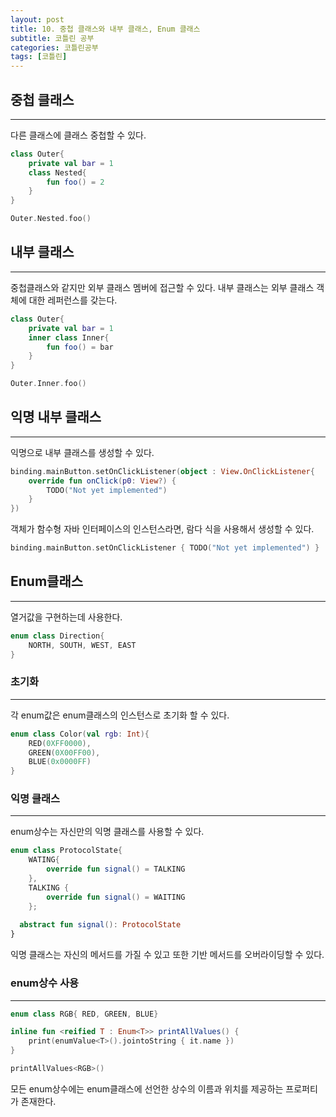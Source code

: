```yaml
---
layout: post
title: 10. 중첩 클래스와 내부 클래스, Enum 클래스
subtitle: 코틀린 공부
categories: 코틀린공부
tags: [코틀린]
---
```

## 중첩 클래스
***
다른 클래스에 클래스 중첩할 수 있다.
```kotlin
class Outer{
    private val bar = 1
    class Nested{
        fun foo() = 2
    }
}

Outer.Nested.foo()
```
## 내부 클래스
***
중첩클래스와 같지만 외부 클래스 멤버에 접근할 수 있다. 내부 클래스는 외부 클래스 객체에 대한 레퍼런스를 갖는다.
```kotlin
class Outer{
    private val bar = 1
    inner class Inner{
        fun foo() = bar
    }
}

Outer.Inner.foo()
```
## 익명 내부 클래스
***
익명으로 내부 클래스를 생성할 수 있다.
```kotlin
binding.mainButton.setOnClickListener(object : View.OnClickListener{
    override fun onClick(p0: View?) {
        TODO("Not yet implemented")
    }
})
```
객체가 함수형 자바 인터페이스의 인스턴스라면, 람다 식을 사용해서 생성할 수 있다.
```kotlin
binding.mainButton.setOnClickListener { TODO("Not yet implemented") }
```

## Enum클래스
***
열거값을 구현하는데 사용한다.
```kotlin
enum class Direction{
    NORTH, SOUTH, WEST, EAST
}
```
### 초기화
***
각 enum값은 enum클래스의 인스턴스로 초기화 할 수 있다.
```kotlin
enum class Color(val rgb: Int){
    RED(0XFF0000),
    GREEN(0X00FF00),
    BLUE(0x0000FF)
}
```

### 익명 클래스
***
enum상수는 자신만의 익명 클래스를 사용할 수 있다.
```kotlin
enum class ProtocolState{
    WATING{
        override fun signal() = TALKING
    },
    TALKING {
        override fun signal() = WAITING
    };
  
  abstract fun signal(): ProtocolState
}
```
익명 클래스는 자신의 메서드를 가질 수 있고 또한 기반 메서드를 오버라이딩할 수 있다.

### enum상수 사용
***
```kotlin
enum class RGB{ RED, GREEN, BLUE}

inline fun <reified T : Enum<T>> printAllValues() {
    print(enumValue<T>().jointoString { it.name })
}

printAllValues<RGB>()
```
모든 enum상수에는 enum클래스에 선언한 상수의 이름과 위치를 제공하는 프로퍼티가 존재한다.
